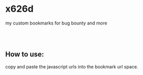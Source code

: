 # x626d
my custom bookmarks for bug bounty and more

<br><br>
## How to use:
copy and paste the javascript urls into the bookmark url space.
